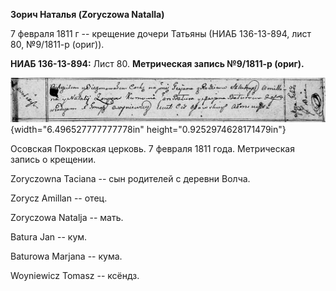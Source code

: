 **Зорич Наталья (Zoryczowa Natalla)**

7 февраля 1811 г -- крещение дочери Татьяны (НИАБ 136-13-894, лист 80,
№9/1811-р (ориг)).

**НИАБ 136-13-894:** Лист 80. **Метрическая запись №9/1811-р (ориг).**

![](./media/21a5f31caac3626a1052025cc80a34a9f935fa2a.png){width="6.496527777777778in"
height="0.9252974628171479in"}

Осовская Покровская церковь. 7 февраля 1811 года. Метрическая запись о
крещении.

Zoryczowna Taciana -- сын родителей с деревни Волча.

Zorycz Amillan -- отец.

Zoryczowa Natalja -- мать.

Batura Jan -- кум.

Baturowa Marjana -- кума.

Woyniewicz Tomasz -- ксёндз.

